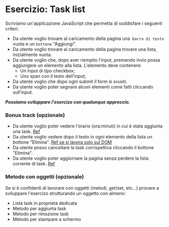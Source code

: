 # Esercizio: Task list

Scriviamo un'applicazione JavaScript che permetta di soddisfare i seguenti criteri:

- Da utente voglio trovare al caricamento della pagina una` barra di testo` vuota e un `bottone` "Aggiungi".
- Da utente voglio trovare al caricamento della pagina trovare una lista, inizialmente vuota.
- Da utente voglio che, dopo aver riempito l'input, premendo invio possa aggiungere un elemento alla lista. L'elemento deve contenere:
  - Un input di tipo checkbox;
  - Uno span con il testo dell'input;
- Da utente voglio che dopo ogni submit il form si svuoti.
- Da utente voglio poter segnare alcuni elementi come fatti cliccando sull'input.

_**Possiamo sviluppare l'esercizo con qualunque approccio.**_

### Bonus track (opzionale)
- Da utente voglio poter vedere l'orario (ora:minuti) in cui è stata aggiunta una task. [Ref](https://developer.mozilla.org/en-US/docs/Web/JavaScript/Reference/Global_Objects/Date?retiredLocale=it)
- Da utente voglio vedere dopo il testo in ogni elemento della lista un bottone "Elimina". [Ref se si lavora solo sul DOM](https://developer.mozilla.org/en-US/docs/Web/API/Element/remove)
- Da utente posso cancellare la task corrispettiva cliccando il bottone "Elimina".
- Da utente voglio poter aggiornare la pagina senza perdere la lista corrente di task. [Ref](https://developer.mozilla.org/en-US/docs/Web/API/Window/localStorage)

### Metodo con oggetti (opzionale)
Se si è confidenti di lavorare con oggetti (metodi, get/set, etc...) provare a sviluppare l'esercizo strutturando un oggetto con almeno:
- Lista task in proprietà dedicata
- Metodo per aggiunta task
- Metodo per rimozione task
- Metodo per stampare a schermo
